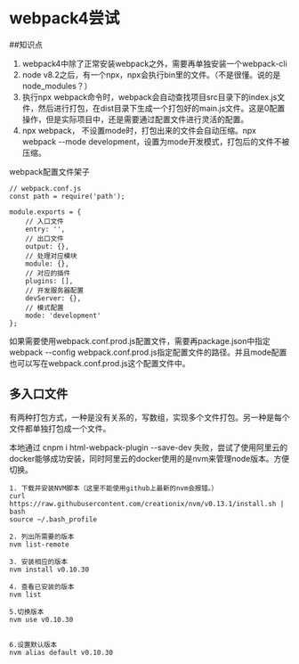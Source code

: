 # webpack4尝试

##知识点

1. webpack4中除了正常安装webpack之外，需要再单独安装一个webpack-cli
2. node v8.2之后，有一个npx，npx会执行bin里的文件。（不是很懂。说的是node_modules？）
3. 执行npx webpack命令时，webpack会自动查找项目src目录下的index.js文件，然后进行打包，在dist目录下生成一个打包好的main.js文件。这是0配置操作，但是实际项目中，还是需要通过配置文件进行灵活的配置。
4. npx webpack， 不设置mode时，打包出来的文件会自动压缩。npx webpack --mode development，设置为mode开发模式，打包后的文件不被压缩。


webpack配置文件架子
```
// webpack.conf.js
const path = require('path');

module.exports = {
    // 入口文件
    entry: '',
    // 出口文件
    output: {},
    // 处理对应模块
    module: {},
    // 对应的插件
    plugins: [],
    // 开发服务器配置
    devServer: {},
    // 模式配置
    mode: 'development'
};

```

如果需要使用webpack.conf.prod.js配置文件，需要再package.json中指定 webpack --config webpack.conf.prod.js指定配置文件的路径。并且mode配置也可以写在webpack.conf.prod.js这个配置文件中。

## 多入口文件

有两种打包方式，一种是没有关系的，写数组，实现多个文件打包。另一种是每个文件都单独打包成一个文件。

本地通过 cnpm i html-webpack-plugin --save-dev 失败，尝试了使用阿里云的docker能够成功安装，同时阿里云的docker使用的是nvm来管理node版本。方便切换。
```
1. 下载并安装NVM脚本（这里不能使用github上最新的nvm会报错。）
curl https://raw.githubusercontent.com/creationix/nvm/v0.13.1/install.sh | bash
source ~/.bash_profile

2. 列出所需要的版本
nvm list-remote

3. 安装相应的版本
nvm install v0.10.30

4. 查看已安装的版本
nvm list

5.切换版本
nvm use v0.10.30


6.设置默认版本
nvm alias default v0.10.30
```
